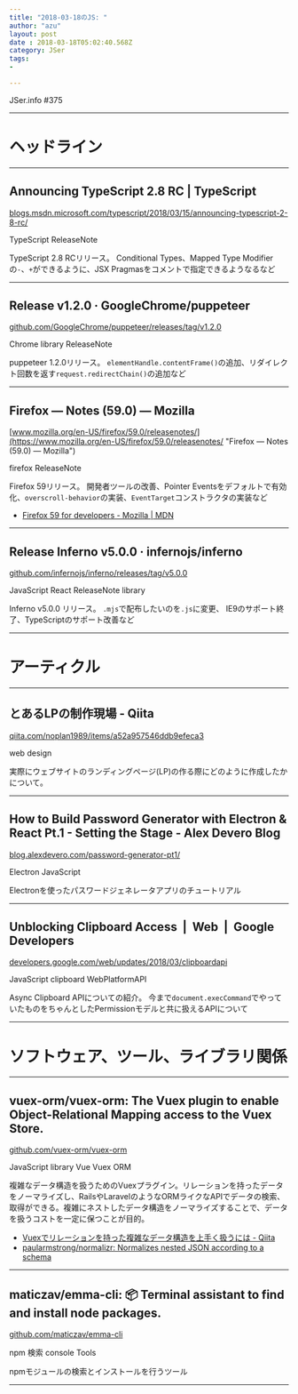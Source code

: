 ```yaml
---
title: "2018-03-18のJS: "
author: "azu"
layout: post
date : 2018-03-18T05:02:40.568Z
category: JSer
tags:
-

---
```


JSer.info #375

----

<h1 class="site-genre">ヘッドライン</h1>

----

## Announcing TypeScript 2.8 RC | TypeScript
[blogs.msdn.microsoft.com/typescript/2018/03/15/announcing-typescript-2-8-rc/](https://blogs.msdn.microsoft.com/typescript/2018/03/15/announcing-typescript-2-8-rc/ "Announcing TypeScript 2.8 RC | TypeScript")
<p class="jser-tags jser-tag-icon"><span class="jser-tag">TypeScript</span> <span class="jser-tag">ReleaseNote</span></p>

TypeScript 2.8 RCリリース。
Conditional Types、Mapped Type Modifierの`-`、`+`ができるように、JSX Pragmasをコメントで指定できるようなるなど


----

## Release v1.2.0 · GoogleChrome/puppeteer
[github.com/GoogleChrome/puppeteer/releases/tag/v1.2.0](https://github.com/GoogleChrome/puppeteer/releases/tag/v1.2.0 "Release v1.2.0 · GoogleChrome/puppeteer")
<p class="jser-tags jser-tag-icon"><span class="jser-tag">Chrome</span> <span class="jser-tag">library</span> <span class="jser-tag">ReleaseNote</span></p>

puppeteer 1.2.0リリース。
`elementHandle.contentFrame()`の追加、リダイレクト回数を返す`request.redirectChain()`の追加など


----

## Firefox — Notes (59.0) — Mozilla
[www.mozilla.org/en-US/firefox/59.0/releasenotes/](https://www.mozilla.org/en-US/firefox/59.0/releasenotes/ "Firefox — Notes (59.0) — Mozilla")
<p class="jser-tags jser-tag-icon"><span class="jser-tag">firefox</span> <span class="jser-tag">ReleaseNote</span></p>

Firefox 59リリース。
開発者ツールの改善、Pointer Eventsをデフォルトで有効化、`overscroll-behavior`の実装、`EventTarget`コンストラクタの実装など

- [Firefox 59 for developers - Mozilla | MDN](https://developer.mozilla.org/en-US/Firefox/Releases/59 "Firefox 59 for developers - Mozilla | MDN")

----

## Release Inferno v5.0.0 · infernojs/inferno
[github.com/infernojs/inferno/releases/tag/v5.0.0](https://github.com/infernojs/inferno/releases/tag/v5.0.0 "Release Inferno v5.0.0 · infernojs/inferno")
<p class="jser-tags jser-tag-icon"><span class="jser-tag">JavaScript</span> <span class="jser-tag">React</span> <span class="jser-tag">ReleaseNote</span> <span class="jser-tag">library</span></p>

Inferno v5.0.0 リリース。 `.mjs`で配布したいのを`.js`に変更、 IE9のサポート終了、TypeScriptのサポート改善など


----
<h1 class="site-genre">アーティクル</h1>

----

## とあるLPの制作現場 - Qiita
[qiita.com/noplan1989/items/a52a957546ddb9efeca3](https://qiita.com/noplan1989/items/a52a957546ddb9efeca3 "とあるLPの制作現場 - Qiita")
<p class="jser-tags jser-tag-icon"><span class="jser-tag">web </span> <span class="jser-tag">design</span></p>

実際にウェブサイトのランディングページ(LP)の作る際にどのように作成したかについて。


----

## How to Build Password Generator with Electron & React Pt.1 - Setting the Stage - Alex Devero Blog
[blog.alexdevero.com/password-generator-pt1/](https://blog.alexdevero.com/password-generator-pt1/ "How to Build Password Generator with Electron & React Pt.1 - Setting the Stage - Alex Devero Blog")
<p class="jser-tags jser-tag-icon"><span class="jser-tag">Electron</span> <span class="jser-tag">JavaScript</span></p>

Electronを使ったパスワードジェネレータアプリのチュートリアル


----

## Unblocking Clipboard Access  |  Web  |  Google Developers
[developers.google.com/web/updates/2018/03/clipboardapi](https://developers.google.com/web/updates/2018/03/clipboardapi "Unblocking Clipboard Access  |  Web  |  Google Developers")
<p class="jser-tags jser-tag-icon"><span class="jser-tag">JavaScript</span> <span class="jser-tag">clipboard</span> <span class="jser-tag">WebPlatformAPI</span></p>

Async Clipboard APIについての紹介。
今まで`document.execCommand`でやっていたものをちゃんとしたPermissionモデルと共に扱えるAPIについて


----
<h1 class="site-genre">ソフトウェア、ツール、ライブラリ関係</h1>

----

## vuex-orm/vuex-orm: The Vuex plugin to enable Object-Relational Mapping access to the Vuex Store.
[github.com/vuex-orm/vuex-orm](https://github.com/vuex-orm/vuex-orm "vuex-orm/vuex-orm: The Vuex plugin to enable Object-Relational Mapping access to the Vuex Store.")
<p class="jser-tags jser-tag-icon"><span class="jser-tag">JavaScript</span> <span class="jser-tag">library</span> <span class="jser-tag">Vue</span> <span class="jser-tag">Vuex</span> <span class="jser-tag">ORM</span></p>

複雑なデータ構造を扱うためのVuexプラグイン。リレーションを持ったデータをノーマライズし、RailsやLaravelのようなORMライクなAPIでデータの検索、取得ができる。複雑にネストしたデータ構造をノーマライズすることで、データを扱うコストを一定に保つことが目的。

- [Vuexでリレーションを持った複雑なデータ構造を上手く扱うには - Qiita](https://qiita.com/kiaking/items/bcd5360fb3106cf22a81 "Vuexでリレーションを持った複雑なデータ構造を上手く扱うには - Qiita")
- [paularmstrong/normalizr: Normalizes nested JSON according to a schema](https://github.com/paularmstrong/normalizr "paularmstrong/normalizr: Normalizes nested JSON according to a schema")

----

## maticzav/emma-cli: 📦 Terminal assistant to find and install node packages.
[github.com/maticzav/emma-cli](https://github.com/maticzav/emma-cli "maticzav/emma-cli: 📦 Terminal assistant to find and install node packages.")
<p class="jser-tags jser-tag-icon"><span class="jser-tag">npm</span> <span class="jser-tag">検索</span> <span class="jser-tag">console</span> <span class="jser-tag">Tools</span></p>

npmモジュールの検索とインストールを行うツール


----
